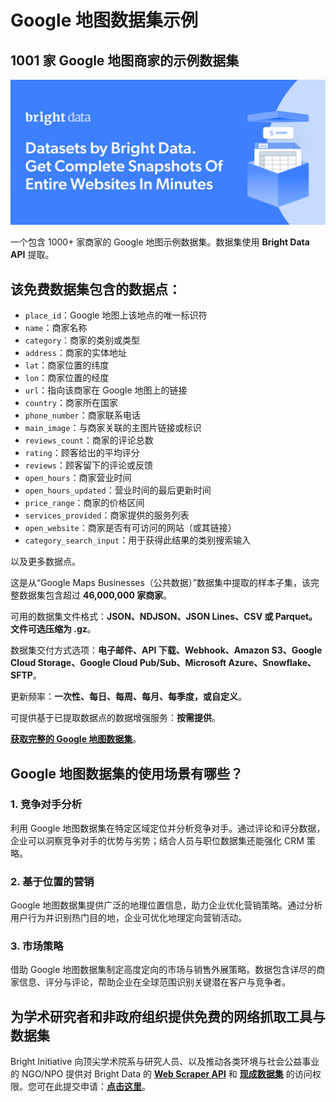 # Google 地图数据集示例

<h2>1001 家 Google 地图商家的示例数据集</h2>

![Google Maps dataset header](https://github.com/bright-cn/Google-Maps-dataset-samples/blob/main/google-maps-datasets.PNG)

一个包含 1000+ 家商家的 Google 地图示例数据集。数据集使用 <b>Bright Data API</b> 提取。

<h2>该免费数据集包含的数据点：</h2>

* ```place_id```：Google 地图上该地点的唯一标识符
* ```name```：商家名称
* ```category```：商家的类别或类型
* ```address```：商家的实体地址
* ```lat```：商家位置的纬度
* ```lon```：商家位置的经度
* ```url```：指向该商家在 Google 地图上的链接
* ```country```：商家所在国家
* ```phone_number```：商家联系电话
* ```main_image```：与商家关联的主图片链接或标识
* ```reviews_count```：商家的评论总数
* ```rating```：顾客给出的平均评分
* ```reviews```：顾客留下的评论或反馈
* ```open_hours```：商家营业时间
* ```open_hours_updated```：营业时间的最后更新时间
* ```price_range```：商家的价格区间
* ```services_provided```：商家提供的服务列表
* ```open_website```：商家是否有可访问的网站（或其链接）
* ```category_search_input```：用于获得此结果的类别搜索输入

以及更多数据点。

这是从“Google Maps Businesses（公共数据）”数据集中提取的样本子集，该完整数据集包含超过 <b>46,000,000 家商家</b>。

可用的数据集文件格式：<b>JSON、NDJSON、JSON Lines、CSV 或 Parquet。文件可选压缩为 .gz</b>。

数据集交付方式选项：<b>电子邮件、API 下载、Webhook、Amazon S3、Google Cloud Storage、Google Cloud Pub/Sub、Microsoft Azure、Snowflake、SFTP</b>。

更新频率：<b>一次性、每日、每周、每月、每季度，或自定义</b>。

可提供基于已提取数据点的数据增强服务：<b>按需提供</b>。

<b>[获取完整的 Google 地图数据集](https://www.bright.cn/products/datasets/google-maps)</b>。

<h2>Google 地图数据集的使用场景有哪些？</h2>

<h3>1. 竞争对手分析</h3>
利用 Google 地图数据集在特定区域定位并分析竞争对手。通过评论和评分数据，企业可以洞察竞争对手的优势与劣势；结合人员与职位数据集还能强化 CRM 策略。

<h3>2. 基于位置的营销</h3>
Google 地图数据集提供广泛的地理位置信息，助力企业优化营销策略。通过分析用户行为并识别热门目的地，企业可优化地理定向营销活动。

<h3>3. 市场策略</h3>
借助 Google 地图数据集制定高度定向的市场与销售外展策略。数据包含详尽的商家信息、评分与评论，帮助企业在全球范围识别关键潜在客户与竞争者。

<h2>为学术研究者和非政府组织提供免费的网络抓取工具与数据集</h2>

Bright Initiative 向顶尖学术院系与研究人员、以及推动各类环境与社会公益事业的 NGO/NPO 提供对 Bright Data 的 <b>[Web Scraper API](https://www.bright.cn/businesses/web-scraper)</b> 和 <b>[现成数据集](https://www.bright.cn/businesses/datasets)</b> 的访问权限。您可在此提交申请：<b>[点击这里](https://brightinitiative.com)</b>。
